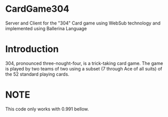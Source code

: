 # CardGame304
Server and Client for the "304" Card game using WebSub technology and implemented using Ballerina Language 

# Introduction
304, pronounced three-nought-four, is a trick-taking card game. The game is played by two teams of two using a subset (7 through Ace of all suits) of the 52 standard playing cards.

# NOTE
This code only works with 0.991 bellow. 
